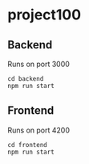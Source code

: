 # project100

## Backend

Runs on port 3000

```
cd backend
npm run start

```


## Frontend

Runs on port 4200

```
cd frontend
npm run start

```